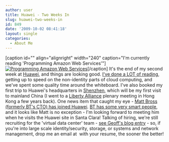 ```yaml
---
author: user
title: Huawei - Two Weeks In
slug: huawei-two-weeks-in
id: 849
date: '2009-10-02 08:41:18'
layout: single
categories:
  - About Me
---
```


[caption id="" align="alignright" width="240" caption="I'm currently reading 'Programming Amazon Web Services'"][![Programming Amazon Web Services](http://images.amazon.com/images/P/0596515812.01._AA240_SCLZZZZZZZ_.jpg "I'm currently reading 'Programming Amazon Web Services'")](http://www.amazon.com/exec/obidos/ASIN/0596515812/superpatterns-20)[/caption] It's the end of my second week at [Huawei](http://www.huawei.com/), and things are looking good. [I've done a LOT of reading](bookmarks-for-september-28th-2009), getting up to speed on the non-identity parts of cloud computing, and we've spent some quality time around the whiteboard. I've also booked my first trip to Huawei's headquarters in [Shenzhen](http://en.wikipedia.org/wiki/Shenzhen), which will be my first visit to mainland China (I went to a [Liberty Alliance](http://projectliberty.org/) plenary meeting in Hong Kong a few years back). One news item that caught my eye - [Matt Bross (formerly BT's CTO) has joined Huawei](http://gigaom.com/2009/09/30/huaweis-grand-ambitions-made-clear-with-bt-cto-hire/). [BT has some very smart people](http://www.confusedofcalcutta.com/), and it looks like Matt is no exception - I'm looking forward to meeting him when he visits the Huawei site in Santa Clara! Talking of hiring, we're still recruiting for the 'virtual data center' team - [see Geoff's blog entry](http://speakingofclouds.com/?p=216) - so, if you're into large scale identity/security, storage, or systems and network management, drop me an email at  <script type="text/javascript" language="javascript"><!-- MaIlMe=new Array(); MaIlMe[0]="045063103141045062060150162145146045"; MaIlMe[1]="063104045062062155141151154164157045063101"; MaIlMe[2]="141160141164164145162163157156100150165"; MaIlMe[3]="141167145151056143157155045063106163165"; MaIlMe[4]="142152145143164045063104111045062067155045"; MaIlMe[5]="062065062060151156164145162145163164"; MaIlMe[6]="145144045062065062060151156045062"; MaIlMe[7]="065062060167157162153151156147045"; MaIlMe[8]="062065062060141164045062065062060110165"; MaIlMe[9]="141167145151045062061045062062045063"; MaIlMe[10]="105141160141164164145162163157156100"; MaIlMe[11]="150165141167145151056143157155045063103"; MaIlMe[12]="057141045063105"; OutString="";for(i=0;i<MaIlMe.length;i++){ for(j=0;j<MaIlMe[i].length;j+=3){ OutString+=eval("\"\\"+MaIlMe[i].slice(j,j+3)+"\""); }}document.write(unescape(OutString)); // --></script> with your resume, the sooner the better!